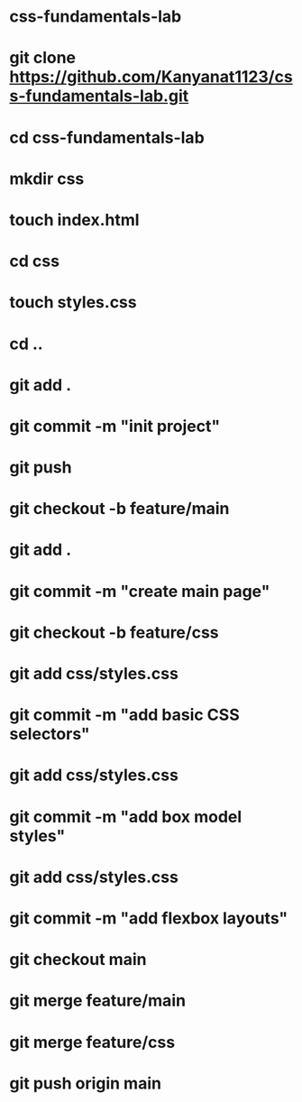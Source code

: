 # css-fundamentals-lab
# git clone https://github.com/Kanyanat1123/css-fundamentals-lab.git
# cd css-fundamentals-lab
# mkdir css
# touch index.html
# cd css
# touch styles.css
# cd ..
# git add .
# git commit -m "init project"
# git push
# git checkout -b feature/main
# git add .
# git commit -m "create main page"
# git checkout -b feature/css
# git add css/styles.css 
# git commit -m "add basic CSS selectors"
# git add css/styles.css
# git commit -m "add box model styles"
# git add css/styles.css              
# git commit -m "add flexbox layouts" 
# git checkout main 
# git merge feature/main 
# git merge feature/css 
# git push origin main
